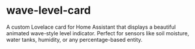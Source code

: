 # wave-level-card
A custom Lovelace card for Home Assistant that displays a beautiful animated wave-style level indicator.   Perfect for sensors like soil moisture, water tanks, humidity, or any percentage-based entity.
